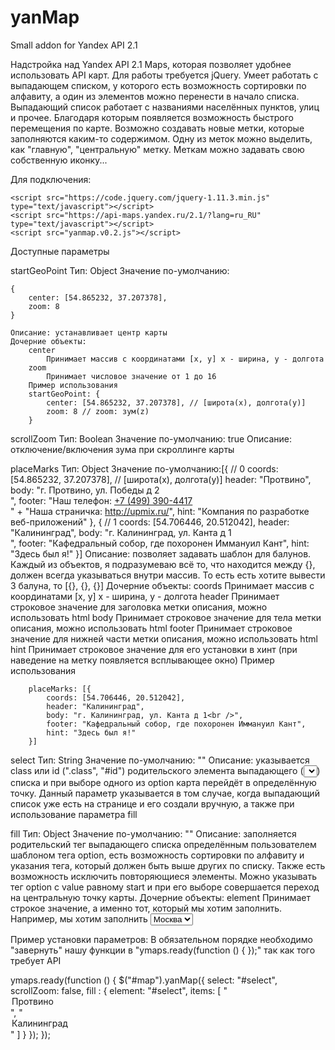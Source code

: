 # yanMap
Small addon for Yandex API 2.1

Надстройка над Yandex API 2.1 Maps, которая позволяет удобнее использовать 
API карт. Для работы требуется jQuery. Умеет работать с выпадающем списком, у 
которого есть возможность сортировки по алфавиту, а один из элементов можно
перенести в начало списка. Выпадающий список работает с названиями населённых
пунктов, улиц и прочее. Благодаря которым появляется возможность быстрого 
перемещения по карте.
Возможно создавать новые метки, которые заполняются каким-то содержимом. Одну из
меток можно выделить, как "главную", "центральную" метку. Меткам можно задавать
свою собственную иконку...

Для подключения:

```
<script src="https://code.jquery.com/jquery-1.11.3.min.js" type="text/javascript"></script>
<script src="https://api-maps.yandex.ru/2.1/?lang=ru_RU" type="text/javascript"></script>
<script src="yanmap.v0.2.js"></script>
```
Доступные параметры

startGeoPoint
    Тип: Object
    Значение по-умолчанию: 
    
    {
        center: [54.865232, 37.207378], 
        zoom: 8
    }

    Описание: устанавливает центр карты
    Дочерние объекты:
        center
            Принимает массив с координатами [x, y] x - ширина, y - долгота
        zoom
            Принимает числовое значение от 1 до 16
        Пример использования
        startGeoPoint: {
            center: [54.865232, 37.207378], // [широта(x), долгота(y)] 
            zoom: 8 // zoom: зум(z)
        }
      
scrollZoom
    Тип: Boolean
    Значение по-умолчанию: true
    Описание: отключение/включения зума при скроллинге карты

placeMarks
    Тип: Object
    Значение по-умолчанию:[{ // 0
            coords: [54.865232, 37.207378], // [широта(x), долгота(y)]
            header: "Протвино",
            body: "г. Протвино, ул. Победы д 2<br />",
            footer: "Наш телефон: <a href='tel:+74993904417'>+7 (499) 390-4417</a><br />" +
                "Наша страничка: <a href='http://upmix.ru/'>http://upmix.ru/</a>",
            hint: "Компания по разработке веб-приложений"
        }, { // 1
            coords: [54.706446, 20.512042],
            header: "Калининград",
            body: "г. Калининград, ул. Канта д 1<br />",
            footer: "Кафедральный собор, где похоронен Иммануил Кант",
            hint: "Здесь был я!"
        }]
    Описание: позволяет задавать шаблон для балунов. Каждый из объектов, 
    я подразумеваю всё то, что находится между {}, должен всегда указываться внутри
    массив. То есть есть хотите вывести 3 балуна, то [{}, {}, {}]
    Дочерние объекты:
        coords
            Принимает массив с координатами [x, y] x - ширина, y - долгота
        header
            Принимает строковое значение для заголовка метки описания, можно 
            использовать html
        body
            Принимает строковое значение для тела метки описания, можно использовать
            html
        footer
            Принимает строковое значение для нижней части метки описания, можно 
            использовать html
        hint
            Принимает строковое значение для его установки в хинт (при наведение
            на метку появляется всплывающее окно)
        Пример использования
        
        placeMarks: [{
            coords: [54.706446, 20.512042],
            header: "Калининград",
            body: "г. Калининград, ул. Канта д 1<br />",
            footer: "Кафедральный собор, где похоронен Иммануил Кант",
            hint: "Здесь был я!"
        }]

select
    Тип: String
    Значение по-умолчанию: ""
    Описание: указывается class или id (".class", "#id") родительского элемента 
    выпадающего (<select></select>) списка и при выборе одного из option карта
    перейдёт в определённую точку. Данный параметр указывается в том случае,
    когда выпадающий список уже есть на странице и его создали вручную, а также
    при использование параметра fill 

fill
    Тип: Object
    Значение по-умолчанию: ""
    Описание: заполняется родительский тег выпадающего списка определённым
    пользователем шаблоном тега option, есть возможность сортировки по алфавиту
    и указания тега, который должен быть выше других по списку. Также есть 
    возможность исключить повторяющиеся элементы. Можно указывать
    тег option с value равному start и при его выборе совершается переход на 
    центральную точку карты.
    Дочерние объекты:
        element
            Принимает строкое значение, а именно тот, который мы хотим заполнить.
            Например, мы хотим заполнить <select id="select">, указываем, как значение
            "#select"
        items
            Шаблон, которым мы хотим заполнить выпадающий список
        unique
            Нужно ли исключить повторяющиеся элементы? Указываем true, иначе
            false или вообще не указывать
        sort
            Сортировка по алфавиту true/false
        move
            Нужно ли перемещать какой-то объект таким образом, чтобы он стал
            первым в списке? true/false
        setFirstElem
            Указываем шаблон для элемента, который хотим перенести наверх списка
        Примеры использования
        fill: { 
           element: "#city_change",
           items: [<xsl:apply-templates select="$dilers/lines" mode="city" />],
           unique: true,
           sort: true,
           move: true,
           setFirstElem: "<option>Москва</option>"
        }
icon
    Тип: Object
    Значение по-умолчанию: ""
    Описание: добавляет возможность устанавливать собственные иконки меток
    Дочерние объекты:
        iconLayout
            Тип иконки в большинстве случаев стоит использовать 'default#image'
        iconImageHref
            Путь до изображения
    Пример использования
        icon: {
            iconLayout: 'default#image',
            iconImageHref: '/templates/owers/images/label8.png',
        }
mainIcon
    Тип: Object
    Значение по-умолчанию: ""
    Описание: см. icon. Что указать метку, для которой мы хотим установить
    отдельное изображение. Для этого необходимо в админской панели установить
    утвердительное значение чек-бокса, который отдаёт либо 1, либо 0 (вкл/выкл)


Пример установки параметров:
В обязательном порядке необходимо "завернуть" нашу функции в 
"ymaps.ready(function () { });" так как того требует API 

ymaps.ready(function () {
    $("#map").yanMap({
        select: "#select",
        scrollZoom: false,
        fill : { 
            element: "#select",
            items: [
                "<option>Протвино</option>",
                "<option>Калининград</option>"
            ]
        }
    });
});







